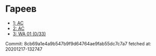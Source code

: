 # Гареев
- [1: AC](1.md)
- [2: AC](2.md)
- [3: WA 01 (0/33)](3.md)

Commit: 8cb69a1e4a9b547b9f9d64764ae9fab55dc7c7a7
 fetched at: 20201217-132747
